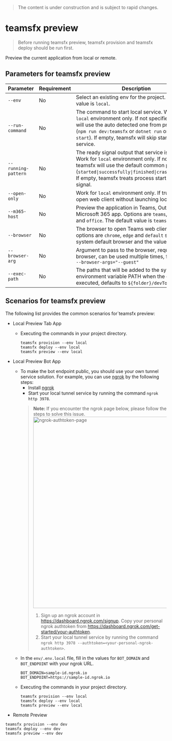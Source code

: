 > The content is under construction and is subject to rapid changes.

# teamsfx preview
> Before running teamsfx preview, teamsfx provision and teamsfx deploy should be run first.

Preview the current application from local or remote.

## Parameters for teamsfx preview
|Parameter|Requirement|Description|
|--|--|--|
|`--env`|No|Select an existing env for the project. The default value is `local`.|
|`--run-command`|No|The command to start local service. Work for `local` environment only. If not specified, teamsfx will use the auto detected one from project type (`npm run dev:teamsfx` or `dotnet run` or `func start`). If empty, teamsfx will skip starting local service.|
|`--running-pattern`|No|The ready signal output that service is launched. Work for `local` environment only. If not specified, teamsfx will use the default common pattern (`started\|successfully\|finished\|crashed\|failed`). If empty, teamsfx treats process start as ready signal.|
|`--open-only`|No|Work for `local` environment only. If true, directly open web client without launching local service.|
|`--m365-host`|No|Preview the application in Teams, Outlook or the Microsoft 365 app. Options are `teams`, `outlook` and `office`. The default value is `teams`.|
|`--browser`|No|The browser to open Teams web client. The options are `chrome`, `edge` and `default` such as system default browser and the value is `default`.|
|`--browser-arg`|No|Argument to pass to the browser, requires --browser, can be used multiple times, for example, `--browser-args="--guest"`|
|`--exec-path`| No | The paths that will be added to the system environment variable PATH when the command is executed, defaults to `${folder}/devTools/func`. |

## Scenarios for teamsfx preview
The following list provides the common scenarios for`teamsfx preview:
- Local Preview Tab App
  - Executing the commands in your project directory.
    ```shell
    teamsfx provision --env local
    teamsfx deploy --env local
    teamsfx preview --env local
    ```

- Local Preview Bot App
  - To make the bot endpoint public, you should use your own tunnel service solution. For example, you can use [ngrok](https://ngrok.com/) by the following steps:
      - Install [ngrok](https://ngrok.com/download)
      - Start your local tunnel service by running the command `ngrok http 3978`.
      > **Note:**
      > If you encounter the ngrok page below, please follow the steps to solve this issue.
      > <img width="596" alt="ngrok-authtoken-page" src="https://user-images.githubusercontent.com/49138419/230855631-e2228a47-402b-4b15-b8b0-5a2323050157.png">
      > 1. Sign up an ngrok account in https://dashboard.ngrok.com/signup.
      >    Copy your personal ngrok authtoken from https://dashboard.ngrok.com/get-started/your-authtoken.
      > 1. Start your local tunnel service by running the command `ngrok http 3978 --authtoken=<your-personal-ngrok-authtoken>`.
  - In the `env/.env.local` file, fill in the values for `BOT_DOMAIN` and `BOT_ENDPOINT` with your ngrok URL.
    ```
    BOT_DOMAIN=sample-id.ngrok.io
    BOT_ENDPOINT=https://sample-id.ngrok.io
    ```
  - Executing the commands in your project directory.
    ```shell
    teamsfx provision --env local
    teamsfx deploy --env local
    teamsfx preview --env local
    ```

- Remote Preview
```shell
teamsfx provision --env dev
teamsfx deploy --env dev
teamsfx preview --env dev
```

